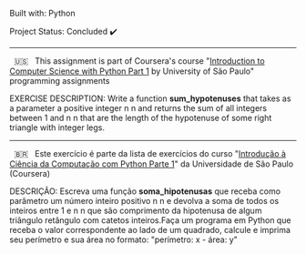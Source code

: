Built with: Python 

 

Project Status: Concluded :heavy_check_mark: 

 

------------------------------------------------------------------------------------------------------------------------------------------------------- 

 

&nbsp; 🇺🇸 &nbsp; This assignment is part of Coursera's course "[Introduction to Computer Science with Python Part 1](https://www.coursera.org/learn/ciencia-computacao-python-conceitos) by University of São Paulo" programming assignments 

 

EXERCISE DESCRIPTION: Write a function **sum_hypotenuses** that takes as a parameter a positive integer n n and returns the sum of all integers between 1 and n n that are the length of the hypotenuse of some right triangle with integer legs.
 

 

------------------------------------------------------------------------------------------------------------------------------------------------------- 

 

 

&nbsp; 🇧🇷 &nbsp; Este exercício é parte da lista de exercícios do curso "[Introdução à Ciência da Computação com Python Parte 1](https://www.coursera.org/learn/ciencia-computacao-python-conceitos)" da Universidade de São Paulo (Coursera)  

 

 

DESCRIÇÃO: Escreva uma função **soma_hipotenusas** que receba como parâmetro um número inteiro positivo  n n e devolva a soma de todos os inteiros entre 1 e  n n que são comprimento da hipotenusa de algum triângulo retângulo com catetos inteiros.Faça um programa em Python que receba o valor correspondente ao lado de um quadrado, calcule e imprima seu perímetro e sua área no formato: "perímetro: x - área: y" 

 

 
